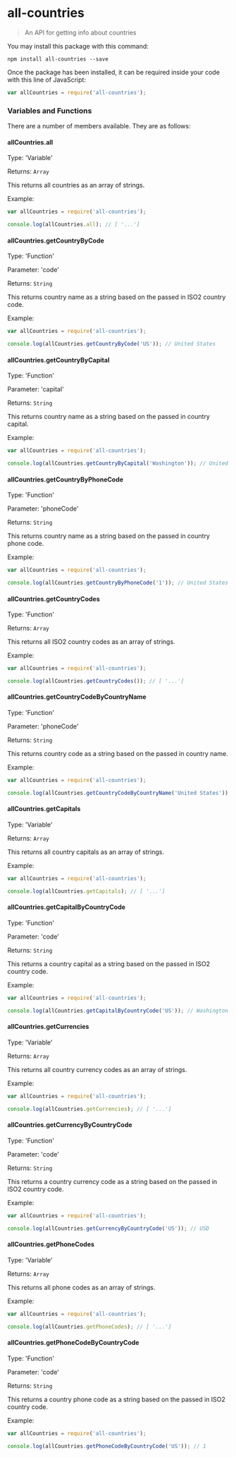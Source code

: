 # all-countries
> An API for getting info about countries

You may install this package with this command:

```shell
npm install all-countries --save
```

Once the package has been installed, it can be required inside your code with this line of JavaScript:

```js
var allCountries = require('all-countries');
```
### Variables and Functions

There are a number of members available. They are as follows:


#### allCountries.all
Type: 'Variable'

Returns: `Array`

This returns all countries as an array of strings.

Example:
```js
var allCountries = require('all-countries');

console.log(allCountries.all); // [ '...']
```

#### allCountries.getCountryByCode
Type: 'Function'

Parameter: 'code'

Returns: `String`

This returns country name as a string based on the passed in ISO2 country code.

Example:
```js
var allCountries = require('all-countries');

console.log(allCountries.getCountryByCode('US')); // United States
```

#### allCountries.getCountryByCapital
Type: 'Function'

Parameter: 'capital'

Returns: `String`

This returns country name as a string based on the passed in country capital.

Example:
```js
var allCountries = require('all-countries');

console.log(allCountries.getCountryByCapital('Washington')); // United States
```


#### allCountries.getCountryByPhoneCode
Type: 'Function'

Parameter: 'phoneCode'

Returns: `String`

This returns country name as a string based on the passed in country phone code.

Example:
```js
var allCountries = require('all-countries');

console.log(allCountries.getCountryByPhoneCode('1')); // United States
```


#### allCountries.getCountryCodes
Type: 'Function'

Returns: `Array`

This returns all  ISO2 country codes as an array of strings.

Example:
```js
var allCountries = require('all-countries');

console.log(allCountries.getCountryCodes()); // [ '...']
```


#### allCountries.getCountryCodeByCountryName
Type: 'Function'

Parameter: 'phoneCode'

Returns: `String`

This returns country code as a string based on the passed in country name.

Example:
```js
var allCountries = require('all-countries');

console.log(allCountries.getCountryCodeByCountryName('United States')); // US
```


#### allCountries.getCapitals
Type: 'Variable'

Returns: `Array`

This returns all country capitals as an array of strings.

Example:
```js
var allCountries = require('all-countries');

console.log(allCountries.getCapitals); // [ '...']
```


#### allCountries.getCapitalByCountryCode
Type: 'Function'

Parameter: 'code'

Returns: `String`

This returns a country capital as a string based on the passed in ISO2 country code.

Example:
```js
var allCountries = require('all-countries');

console.log(allCountries.getCapitalByCountryCode('US')); // Washington
```


#### allCountries.getCurrencies
Type: 'Variable'

Returns: `Array`

This returns all country currency codes as an array of strings.

Example:
```js
var allCountries = require('all-countries');

console.log(allCountries.getCurrencies); // [ '...']
```


#### allCountries.getCurrencyByCountryCode
Type: 'Function'

Parameter: 'code'

Returns: `String`

This returns a country currency code as a string based on the passed in ISO2 country code.

Example:
```js
var allCountries = require('all-countries');

console.log(allCountries.getCurrencyByCountryCode('US')); // USD
```

#### allCountries.getPhoneCodes
Type: 'Variable'

Returns: `Array`

This returns all phone codes as an array of strings.

Example:
```js
var allCountries = require('all-countries');

console.log(allCountries.getPhoneCodes); // [ '...']
```


#### allCountries.getPhoneCodeByCountryCode
Type: 'Function'

Parameter: 'code'

Returns: `String`

This returns a country phone code as a string based on the passed in ISO2 country code.

Example:
```js
var allCountries = require('all-countries');

console.log(allCountries.getPhoneCodeByCountryCode('US')); // 1
```
